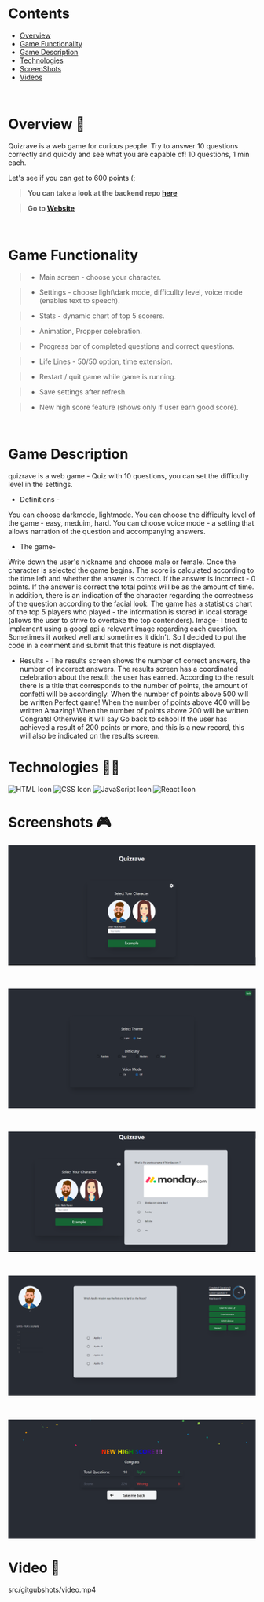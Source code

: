 
# Contents

- [Overview](#overview-)
- [Game Functionality](#functionality-)
- [Game Description](#description-)
- [Technologies](#technologies-)
- [ScreenShots](#ScreenShots-)
- [Videos](#videos-)

<br />

# Overview 👋

Quizrave is a web game for curious people.
Try to answer 10 questions correctly and quickly and see what you are capable of!
10 questions, 1 min  each.

Let's see if you can get to 600 points (;

> **You can take a look at the backend repo [here](https://github.com/shalevsh/create-react-app-lambda/tree/master/src)**

> **Go to [Website](https://astounding-kitsune-b5bb08.netlify.app/)**

<br />

# Game Functionality 

> * Main screen - choose your character.

> * Settings - choose light\dark mode, difficullty level, voice mode (enables text to speech).

> * Stats - dynamic chart of top 5 scorers.

> * Animation, Propper celebration.

> * Progress bar of completed questions and correct questions.

> * Life Lines - 50/50 option, time extension.

> * Restart / quit game while game is running.

> * Save settings after refresh.

> * New high score feature (shows only if user earn good score).
<br />

# Game Description

quizrave is a web game -
Quiz with 10 questions, you can set the difficulty level in the settings.

* Definitions -

You can choose darkmode, lightmode.
You can choose the difficulty level of the game - easy, meduim, hard.
You can choose voice mode - a setting that allows narration of the question and accompanying answers.

* The game-

Write down the user's nickname and choose male or female.
Once the character is selected the game begins.
The score is calculated according to the time left and whether the answer is correct.
If the answer is incorrect - 0 points.
If the answer is correct the total points will be as the amount of time.
In addition, there is an indication of the character regarding the correctness of the question according to the facial look.
The game has a statistics chart of the top 5 players who played - the information is stored in local storage (allows the user to strive to overtake the top contenders).
Image- I tried to implement using a googl api a relevant image regarding each question.
Sometimes it worked well and sometimes it didn't.
So I decided to put the code in a comment and submit that this feature is not displayed.

* Results -
The results screen shows the number of correct answers, the number of incorrect answers.
The results screen has a coordinated celebration about the result the user has earned.
According to the result there is a title that corresponds to the number of points, the amount of confetti will be accordingly.
When the number of points above 500 will be written Perfect game!
When the number of points above 400 will be written Amazing!
When the number of points above 200 will be written Congrats!
Otherwise it will say Go back to school
If the user has achieved a result of 200 points or more, and this is a new record, this will also be indicated on the results screen.

# Technologies 👨‍💻

![HTML Icon](https://i.ibb.co/9tyHGr7/html-logo.png, "HTML")
![CSS Icon](https://i.ibb.co/b3QNSgX/css-logo.png, "CSS")
![JavaScript Icon](https://i.ibb.co/L5RS8g1/Group-11.png, "JavaScript")
![React Icon](https://i.ibb.co/BBFKyz9/Group-9.png, "React")


# Screenshots 🎮


![Welcome](src/gitgubshots/1.png)

<br />

![Setting](src/gitgubshots/2.png)

<br />

![Example Question](src/gitgubshots/3.png)

<br />

![Asking Question](src/gitgubshots/4.png)

<br />

![Game Ends](src/gitgubshots/5.png)
<br />


# Video 🎥
src/gitgubshots/video.mp4
